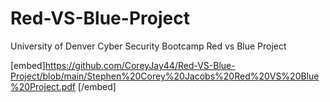 # Red-VS-Blue-Project
University of Denver Cyber Security Bootcamp Red vs Blue Project

[embed]https://github.com/CoreyJay44/Red-VS-Blue-Project/blob/main/Stephen%20Corey%20Jacobs%20Red%20VS%20Blue%20Project.pdf [/embed]
